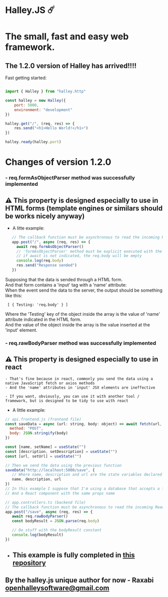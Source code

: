 # Halley.JS ☄️
# The small, fast and easy web framework.

## The 1.2.0 version of Halley has arrived!!!!

Fast getting started:

```js

import { Halley } from "halley.http"

const halley = new Halley({
    port: 5000,
    environment: "development"
})

halley.get("/", (req, res) => {
    res.send("<h1>Hello World!</h1>")
})

halley.ready(halley.port)

```

# Changes of version 1.2.0

### - req.formAsObjectParser method was successfully implemented
  ## ⚠️ This property is designed especially to use in HTML forms (template engines or similars should be works nicely anyway)
  - A litte example:
  ```js
     // The callback function must be asynchronous to read the incoming ReadableStream
     app.post("/", async (req, res) => {
       await req.formAsObjectParser()
       // 'formAsObjectParser' method must be explicit executed with the 'await' keyword
       // if await is not indicated, the req.body will be empty
       console.log(req.body)
       res.send("Response sended")
     })
  ```

  Supposing that the data is sended through a HTML form.<br/>
  And that form contains a 'input' tag with a 'name' attribute:<br/>
  When the event send the data to the server, the output should be something like this:<br/>

  ` [ { Testing: 'req.body' } ]`

  Where the 'Testing' key of the object inside the array is the value of 'name' attribute indicated in
  the HTML form.<br/>
  And the value of the object inside the array is the value inserted at the 'input' element.

### - req.rawBodyParser method was successfully implemented
  ## ⚠️ This property is designed especially to use in react
    - That's fine because in react, commonly you send the data using a native JavaScript fetch or axios methods
    - And the 'name' attributes in 'input' JSX elements are ineffective
    
    - If you want, obviously, you can use it with another tool / framework, but is designed to be tidy to use with react
 - A little example:

 ```js
 // api.frontend.js (frontend file)
 const saveData = async (url: string, body: object) => await fetch(url, {
   method: "POST",
   body: JSON.stringify(body)
 })

 const [name, setName] = useState("")
 const [description, setDescription] = useState("")
 const [url, setUrl] = useState("")

 // Then we send the data using the previous function
 saveData("http://localhost:5000/save", {
    // Where name, description and url are the state variables declared above
    name, description, url
 })
 // In this example I suppose that I'm using a database that accepts a fields with the same names
 // And a React component with the same props name

 ```

 ```ts
 // app.controllers.ts (backend file)
 // The callback function must be asynchronous to read the incoming ReadableStream
 app.post("/save", async (req, res) => {
    await req.rawBodyParser()
    const bodyResult = JSON.parse(req.body)

    // Do stuff with the bodyResult constant
    console.log(bodyResult)
 })
 ```

 - ## This example is fully completed in [this repository](https://github.com/Raxabi/halley.js-API-REST)

## By the halley.js unique author for now - Raxabi <openhalleysoftware@gmail.com>